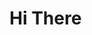 # Hi There
<!--
*** sudo-joysarker/joysarker *** is a _special_ respository bacause its JOYSARKER ( this file) appears on my GitHub profile.


 Here are some ideas to get you started:

 
Hello world, this is my profile 
-->
